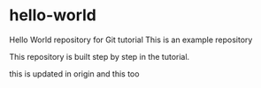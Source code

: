 # hello-world
Hello World repository for Git tutorial
This is an example repository

This repository is built step by step in the tutorial.

this is updated in origin
and this too
